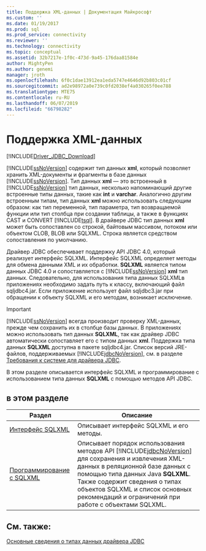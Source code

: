 ```yaml
---
title: Поддержка XML-данных | Документация Майкрософт
ms.custom: ''
ms.date: 01/19/2017
ms.prod: sql
ms.prod_service: connectivity
ms.reviewer: ''
ms.technology: connectivity
ms.topic: conceptual
ms.assetid: 32b7217e-1f0c-473d-9a45-176daa81584e
author: MightyPen
ms.author: genemi
manager: jroth
ms.openlocfilehash: 6f0c1dae13912ea1eda5747e4646d92b803c01cf
ms.sourcegitcommit: ad2e98972a0e739c0fd2038ef4a030265f0ee788
ms.translationtype: MTE75
ms.contentlocale: ru-RU
ms.lasthandoff: 06/07/2019
ms.locfileid: "66798282"
---
```

# <a name="supporting-xml-data"></a>Поддержка XML-данных
[!INCLUDE[Driver_JDBC_Download](../../includes/driver_jdbc_download.md)]

  [!INCLUDE[ssNoVersion](../../includes/ssnoversion-md.md)] содержит тип данных **xml**, который позволяет хранить XML-документы и фрагменты в базе данных [!INCLUDE[ssNoVersion](../../includes/ssnoversion-md.md)]. Тип данных **xml** — это встроенный в [!INCLUDE[ssNoVersion](../../includes/ssnoversion-md.md)] тип данных, несколько напоминающий другие встроенные типы данных, такие как **int** и **varchar**. Аналогично другим встроенным типам, тип данных **xml** можно использовать следующим образом: как тип переменной, тип параметра, тип возвращаемой функции или тип столбца при создании таблицы, а также в функциях CAST и CONVERT [!INCLUDE[tsql](../../includes/tsql-md.md)]. В драйвере JDBC тип данных **xml** может быть сопоставлен со строкой, байтовым массивом, потоком или объектом CLOB, BLOB или SQLXML. Строка является средством сопоставления по умолчанию.  
  
 Драйвер JDBC обеспечивает поддержку API JDBC 4.0, который реализует интерфейс SQLXML. Интерфейс SQLXML определяет методы для обмена данными XML и их обработки. **SQLXML** является типом данных JDBC 4.0 и сопоставляется с [!INCLUDE[ssNoVersion](../../includes/ssnoversion-md.md)] **xml** тип данных. Следовательно, для использования типа данных SQLXMLв приложениях необходимо задать путь к классу, включающий файл sqljdbc4.jar. Если приложение использует файл sqljdbc3.jar при обращении к объекту SQLXML и его методам, возникает исключение.  
  
> [!IMPORTANT]  
>  [!INCLUDE[ssNoVersion](../../includes/ssnoversion-md.md)] всегда производит проверку XML-данных, прежде чем сохранить их в столбце базы данных. В приложениях можно использовать тип данных **SQLXML**, так как драйвер JDBC автоматически сопоставляет его с типом данных **xml**. Поддержка типа данных **SQLXML** доступна в пакете sqljdbc4.jar. Список версий JRE-файлов, поддерживаемых [!INCLUDE[jdbcNoVersion](../../includes/jdbcnoversion_md.md)], см. в разделе [Требования к системе для драйвера JDBC](../../connect/jdbc/system-requirements-for-the-jdbc-driver.md).  
  
 В этом разделе описывается интерфейс SQLXML и программирование с использованием типа данных **SQLXML** с помощью методов API JDBC.  
  
## <a name="in-this-section"></a>в этом разделе  
  
|Раздел|Описание|  
|-----------|-----------------|  
|[Интерфейс SQLXML](../../connect/jdbc/sqlxml-interface.md)|Описывает интерфейс SQLXML и его методы.|  
|[Программирование с SQLXML](../../connect/jdbc/programming-with-sqlxml.md)|Описывает порядок использования методов API [!INCLUDE[jdbcNoVersion](../../includes/jdbcnoversion_md.md)] для сохранения и извлечения XML-данных в реляционной базе данных с помощью типа данных Java **SQLXML**. Также содержит сведения о типах объектов SQLXML и список основных рекомендаций и ограничений при работе с объектами SQLXML.|  
  
## <a name="see-also"></a>См. также:  
 [Основные сведения о типах данных драйвера JDBC](../../connect/jdbc/understanding-the-jdbc-driver-data-types.md)  
  
  
